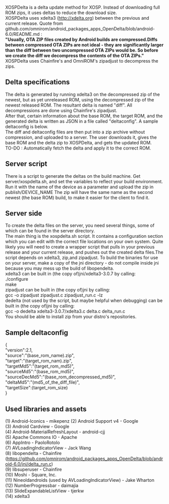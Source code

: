 XOSPDelta is a delta update method for XOSP. Instead of downloading full ROM zips, it uses deltas to reduce the download size.  
XOSPDelta uses xdelta3 (http://xdelta.org) between the previous and current release. Quote from github.com/omnirom/android_packages_apps_OpenDelta/blob/android-6.0/README.md   :  
**"Usually, OTA ZIP files created by Android builds are compressed.Diffs between compressed OTA ZIPs are not ideal - they are significantly larger than the diff between two uncompressed OTA ZIPs would be. So before we create the diff we decompress the contents of the OTA ZIPs."** XOSPDelta uses Chainfire's and OmniROM's zipadjust to decompress the zips.

Delta specifications
---------------------------------

The delta is generated by running xdelta3 on the decompressed zip of the newest, but as yet unreleased ROM, using the decompressed zip of the newest released ROM. The resultant delta is named "diff". All decompressions are done using Chainfire's zipadjust.  
After that, certain information about the base ROM, the target ROM, and the generated delta is written as JSON in a file called "deltaconfig". A sample deltaconfig is below.  
The diff and deltaconfig files are then put into a zip archive without compression, and uploaded to a server. The user downloads it, gives the base ROM and the delta zip to XOSPDelta, and gets the updated ROM.  
TO-DO : Automatically fetch the delta and apply it to the correct ROM.  

Server script
--------------

There is a script to generate the deltas on the build machine. Get server/xospdelta.sh, and set the variables to reflect your build environment. Run it with the name of the device as a parameter and upload the zip in publish/DEVICE_NAME
The zip will have the same name as the second newest (the base ROM) build, to make it easier for the client to find it.  

Server side
-----------

To create the delta files on the server, you need several things, some of which can be found in the server directory.  
The main thing is the xospdelta.sh script. It contains a configuration section which you can edit with the correct file locations on your own system. Quite likely you will need to create a wrapper script that pulls in your previous release and your current release, and pushes out the created delta files.The script depends on xdelta3, zip,and zipadjust.
To build the binaries for use on your server, make a copy of the jni directory - do not compile inside jni because you may mess up the build of libopendelta.  
xdelta3 can be built in (the copy of)jni/xdelta3-3.0.7 by calling:  
./configure  
make  
zipadjust can be built in (the copy of)jni by calling:  
gcc -o zipadjust zipadjust.c zipadjust_run.c -lz  
dedelta (not used by the script, but maybe helpful when debugging) can be built in (the copy of)jni by calling:  
gcc -o dedelta xdelta3-3.0.7/xdelta3.c delta.c delta_run.c  
You should be able to install zip from your distro's repositories.  

Sample deltaconfig
-------------------------------

{  
"version":2.1,  
"source":"(base_rom_name).zip",  
"target":"(target_rom_nam).zip",  
"targetMd5":"(target_rom_md5)",  
"sourceMd5":"(base_rom_md5)",  
"sourceDecMd5":"(base_rom_decompressed_md5)",  
"deltaMd5":"(md5_of_the_diff_file)",  
"targetSize":(target_rom_size)  
}  


Used libraries and assets
----------------------------------------

(1) Android-Iconics - mikepenz
(2) Android Support v4 - Google  
(3) Android Cardview - Google  
(4) Android-MaterialRefreshLayout - android-cjj  
(5) Apache Commons IO - Apache  
(6) AppIntro - PaoloRotolo  
(7) AVLoadingIndicatorView - Jack Wang  
(8) libopendelta - Chainfire (https://github.com/omnirom/android_packages_apps_OpenDelta/blob/android-6.0/jni/delta_run.c)  
(9) libsuperuser - Chainfire  
(10) Moshi - Square, Inc.  
(11) Nineoldandroids (used by AVLoadingIndicatorView) - Jake Wharton  
(12) NumberProgressbar - daimajia  
(13) SlideExpandableListView - tjerkw  
(14) xdelta3  
